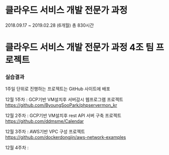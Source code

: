 # 클라우드 서비스 개발 전문가 과정
2018.09.17 ~ 2019.02.28 (6개월) 총 830시간


# 클라우드 서비스 개발 전문가 과정 4조 팀 프로젝트

### 실습결과
1주일 단위로 진행하는 프로젝트는 GitHub 사이트에 배포

12월 1주차 : GCP기반 VM설치후 서버감시 웹프로그램 프로젝트
                 https://github.com/ByoungSooPark/phpservermon_kr

12월 2주차 : GCP기반 VM설치후 rest API 서버 구축 프로젝트
                 https://github.com/ddmsme/Calendar

12월 3주차 : AWS기반 VPC 구성 프로젝트
                 https://github.com/dockerdongjin/aws-network-examples

12월 4주차 :
